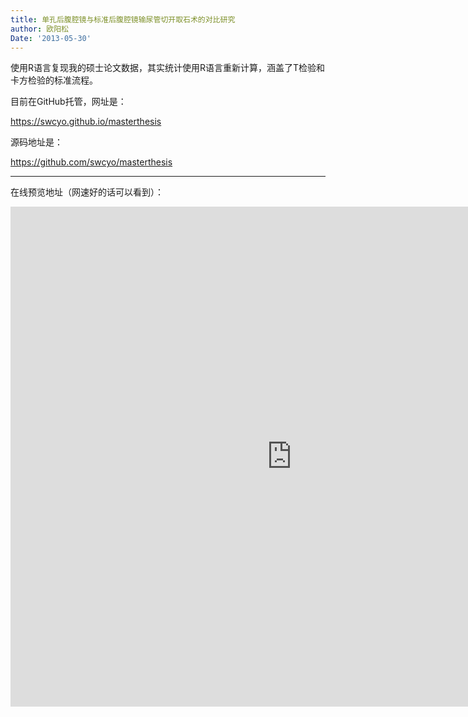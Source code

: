 ```yaml
---
title: 单孔后腹腔镜与标准后腹腔镜输尿管切开取石术的对比研究
author: 欧阳松
Date: '2013-05-30'
---
```


使用R语言复现我的硕士论文数据，其实统计使用R语言重新计算，涵盖了T检验和卡方检验的标准流程。

目前在GitHub托管，网址是：

https://swcyo.github.io/masterthesis

源码地址是：

https://github.com/swcyo/masterthesis


---

在线预览地址（网速好的话可以看到）：
<iframe src="https://swcyo.github.io/masterthesis/" width="900" height="800" frameborder="0" style="border:0">
</iframe>
